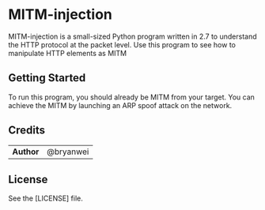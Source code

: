 # MITM-injection
MITM-injection is a small-sized Python program written in 2.7 to understand the HTTP protocol at the packet level. Use this program to see how to manipulate HTTP elements as MITM

## Getting Started
To run this program, you should already be MITM from your target. You can achieve the MITM by launching an ARP spoof attack on the network. 


## Credits

|                                      |             |
| ------------------------------------ | ----------- |
| **Author**                           | @bryanwei   |

## License
See the [LICENSE] file.
